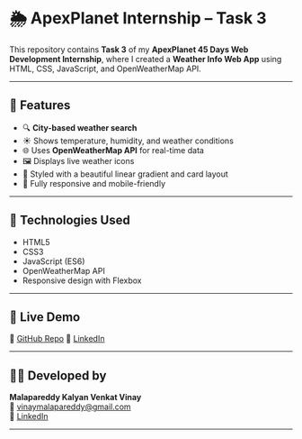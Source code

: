 # 🌦️ ApexPlanet Internship – Task 3

This repository contains **Task 3** of my **ApexPlanet 45 Days Web Development Internship**, where I created a **Weather Info Web App** using HTML, CSS, JavaScript, and OpenWeatherMap API.

---

## 📌 Features

- 🔍 **City-based weather search**
- ☀️ Shows temperature, humidity, and weather conditions
- 🌐 Uses **OpenWeatherMap API** for real-time data
- 🖼️ Displays live weather icons
- 🎨 Styled with a beautiful linear gradient and card layout
- 📱 Fully responsive and mobile-friendly

---

## 🚀 Technologies Used

- HTML5  
- CSS3  
- JavaScript (ES6)  
- OpenWeatherMap API  
- Responsive design with Flexbox

---

## 🎥 Live Demo
🔗 [GitHub Repo](https://github.com/Kalyan-5460/ApexPlanetTasks/tree/main/task3)
💼 [LinkedIn](https://www.linkedin.com/in/malapareddy-kalyan-venkat-vinay-12a41b292)

---

## 🧑‍💻 Developed by

**Malapareddy Kalyan Venkat Vinay**  
📧 vinaymalapareddy@gmail.com  
💼 [LinkedIn](https://www.linkedin.com/in/malapareddy-kalyan-venkat-vinay-12a41b292)

---
